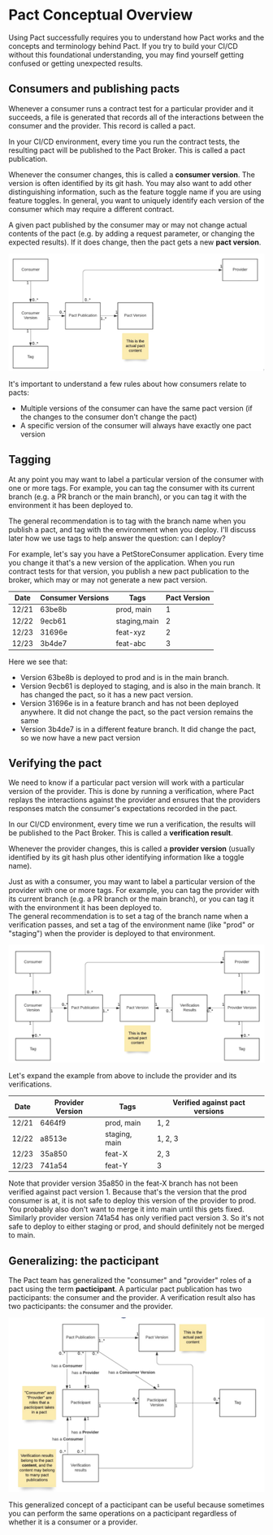 # Pact Conceptual Overview 

Using Pact successfully requires you to understand how Pact works and the concepts and terminology behind Pact. 
If you try to build your CI/CD without this foundational understanding, you may find yourself getting confused or getting unexpected results.

## Consumers and publishing pacts

Whenever a consumer runs a contract test for a particular provider and it succeeds, a file is generated that records 
all of the interactions between the consumer and the provider. This record is called a pact.

In your CI/CD environment, every time you run the contract tests, the resulting pact will be published to the Pact Broker. 
This is called a pact publication.

Whenever the consumer changes, this is called a __consumer version__. The version is often identified by its git hash. 
You may also want to add other distinguishing information, such as the feature toggle name if you are using feature 
toggles.  In general, you want to uniquely identify each version of the consumer which may require a different contract.

A given pact published by the consumer may or may not change actual contents of the pact (e.g. by adding a request 
parameter, or changing the expected results).  If it does change, then the pact gets a new __pact version__.

![Consumer domain model](../media/conceptual_overview_images/consumer-domain-model.png)

It's important to understand a few rules about how consumers relate to pacts:

- Multiple versions of the consumer can have the same pact version (if the changes to the consumer don't change the pact)
- A specific version of the consumer will always have exactly one pact version

## Tagging
At any point you may want to label a particular version of the consumer with one or more tags. For example, 
you can tag the consumer with its current branch (e.g. a PR branch or the main branch), or you can tag it with the 
environment it has been deployed to.

The general recommendation is to tag with the branch name when you publish a pact, and tag with the environment when you deploy.
I'll discuss later how we use tags to help answer the question: can I deploy?

For example, let's say you have a PetStoreConsumer application.  Every time you change it that's a new version 
of the application.  When you run contract tests for that version, you publish a new pact publication to the broker, 
which may or may not generate a new pact version.

| Date | Consumer Versions | Tags | Pact Version |
| ---- | ----------------- | ---- | ------------ |
| 12/21 | 63be8b | prod, main | 1 |
| 12/22 |9ecb61 | staging,main| 2 |
| 12/23 | 31696e | feat-xyz | 2 |
|12/23|3b4de7|feat-abc|3|

Here we see that:
- Version 63be8b is deployed to prod and is in the main branch.
- Version 9ecb61 is deployed to staging, and is also in the main branch. It has changed the pact, so it has a new pact version.
- Version 31696e is in a feature branch and has not been deployed anywhere. It did not change the pact, so the pact version remains the same
- Version 3b4de7 is in a different feature branch. It did change the pact, so we now have a new pact version

## Verifying the pact
We need to know if a particular pact version will work with a particular version of the provider. This is done by running 
a verification, where Pact replays the interactions against the provider and ensures that the providers responses match the consumer's expectations recorded in the pact.

In our CI/CD environment, every time we run a verification, the results will be published to the Pact Broker. This is called a __verification result__.

Whenever the provider changes, this is called a __provider version__ (usually identified by its git hash plus other identifying information like a toggle name).

Just as with a consumer, you may want to label a particular version of the provider with one or more tags. For example, you can tag the provider with its 
current branch (e.g. a PR branch or the main branch), or you can tag it with the environment it has been deployed to.  
The general recommendation is to set a tag of the branch name when a verification passes, and set a tag of the 
environment name (like "prod" or "staging") when the provider is deployed to that environment.

![Provider domain model](../media/conceptual_overview_images/provider-domain-model.png)

Let's expand the example from above to include the provider and its verifications.

| Date | Provider Version | Tags | Verified against pact versions |
| ---- | ----------------- | ---- | ------------ |
|12/21|6464f9|prod, main|1, 2|
|12/22|a8513e|staging, main|1, 2, 3 |
|12/23|35a850|feat-X|2, 3|
|12/23|741a54|feat-Y|3|

Note that provider version 35a850 in the feat-X branch has not been verified against pact version 1. Because that's the 
version that the prod consumer is at, it is not safe to deploy this version of the provider to prod. You probably 
also don't want to merge it into main until this gets fixed. Similarly provider version 741a54 has only verified 
pact version 3. So it's not safe to deploy to either staging or prod, and should definitely not be merged to main.

## Generalizing: the pacticipant
The Pact team has generalized the "consumer" and "provider" roles of a pact using the term __pacticipant__. A particular 
pact publication has two pacticipants: the consumer and the provider.  A verification result also has two 
pacticipants: the consumer and the provider.

![Pacticipant domain model](../media/conceptual_overview_images/pacticipant.png)

This generalized concept of a pacticipant can be useful because sometimes you can perform the same operations on a 
pacticipant regardless of whether it is a consumer or a provider.



